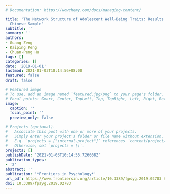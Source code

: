 ```yaml
---
# Documentation: https://wowchemy.com/docs/managing-content/

title: 'The Network Structure of Adolescent Well-Being Traits: Results From a Large-Scale
  Chinese Sample'
subtitle: ''
summary: ''
authors:
- Guang Zeng
- Kaiping Peng
- Chuan-Peng Hu
tags: []
categories: []
date: '2019-01-01'
lastmod: 2021-01-03T18:14:56+08:00
featured: false
draft: false

# Featured image
# To use, add an image named `featured.jpg/png` to your page's folder.
# Focal points: Smart, Center, TopLeft, Top, TopRight, Left, Right, BottomLeft, Bottom, BottomRight.
image:
  caption: ''
  focal_point: ''
  preview_only: false

# Projects (optional).
#   Associate this post with one or more of your projects.
#   Simply enter your project's folder or file name without extension.
#   E.g. `projects = ["internal-project"]` references `content/project/deep-learning/index.md`.
#   Otherwise, set `projects = []`.
projects: []
publishDate: '2021-01-03T10:14:55.726668Z'
publication_types:
- '2'
abstract: ''
publication: '*Frontiers in Psychology*'
url_pdf: https://www.frontiersin.org/article/10.3389/fpsyg.2019.02783 https://fjfsdata01prod.blob.core.windows.net/articles/files/490895/pubmed-zip/.versions/1/.package-entries/fpsyg-10-02783/fpsyg-10-02783.pdf?sv=2015-12-11&sr=b&sig=vtd9ypqZPQK%2F%2B1X2boB6ssd09%2FVWmnHaab26yD0TSQg%3D&se=2019-12-20T09%3A52%3A59Z&sp=r&rscd=attachment%3B%20filename%2A%3DUTF-8%27%27fpsyg-10-02783.pdf
doi: 10.3389/fpsyg.2019.02783
---
```

